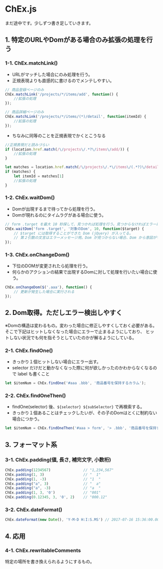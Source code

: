 ChEx.js
=============

まだ途中です。少しずつ書き足していきます。


## 1. 特定のURLやDomがある場合のみ拡張の処理を行う

### 1-1. ChEx.matchLink()

- URLがマッチした場合にのみ処理を行う。
- 正規表現よりも直感的に書けるのでメンテしやすい。

```js
// 商品登録ページのみ
ChEx.matchLink('/projects/*/items/add', function() {
    //拡張の処理
});

// 商品詳細ページのみ
ChEx.matchLink('/projects/*/items/(*)/detail', function(itemId) {
    //拡張の処理
});
```

- ちなみに同等のことを正規表現でかくとこうなる

```js
//正規表現だと読みづらい
if (location.href.match(/\/projects\/.*?\/items\/add/)) {
    //拡張の処理
}

let matches = location.href.match(/\/projects\/.*\/items\/(.*?)\/detail/);
if (matches) {
    let itemId = matches[1]
    //拡張の処理
}
```

### 1-2. ChEx.waitDom()

- Domが出現するまで待ってから処理を行う。
- Domが現れるのにタイムラグがある場合に使う。

```js
// form .target を最大 10 秒探して、見つかれば処理を行う。見つからなければエラーにする。
ChEx.waitDom('form .target', '対象のDom', 10, function($target) {
    // $target には取得することができた Dom (jQuery) が入ってる。
    // 第２引数の文言はエラーメッセージ用。Dom が見つからない場合、Dom から意図がつかめなくなり得るので、かならず日本語でも残しておくべき。
});
```

### 1-3. ChEx.onChangeDom()

- 下位のDOMが変更されたら処理を行う。
- 何らかのアクションの結果で出現するDomに対して処理を行いたい場合に使う。

```js
ChEx.onChangeDom($('.aaa'), function() {
    // 更新が発生した場合に実行される
});
```

## 2. Dom取得。ただしエラー検出しやすく

※Domの構造は変わるもの。変わった場合に修正しやすくしておく必要がある。
そこで下記はヒットしなくなった場合にエラーで止まるようにしており、
ヒットしない状況でも何を指そうとしていたのかが解るようにしている。

### 2-1. ChEx.findOne()

- きっかり１個ヒットしない場合にエラー出す。
- selector だけだと動かなくなった際に何が欲しかったのかわからなくなるので label も書くこと

```js
let $itemNum = ChEx.findOne('#aaa .bbb', '商品番号を保持するカラム');
```

### 2-2. ChEx.findOneThen()

- findOne(selector) 後、`${selector} ${subSelector}` で再検索する。
- きっかり１個あることはチェックしたいが、その子のDomはとくに制約ない場合につかう。

```js
let $itemNum = ChEx.findOneThen('#aaa > form', '> .bbb', '商品番号を保持するカラム');
```

## 3. フォーマット系

### 3-1. ChEx.padding(値, 長さ, 補完文字, 小数桁)

```js
ChEx.padding(1234567)               // "1,234,567"
ChEx.padding(1, 3)                  // "  1"
ChEx.padding(1, -3)                 // "1  "
ChEx.padding("a", 3)                // "  a"
ChEx.padding("a", -3)               // "a  "
ChEx.padding(1, 3, '0')             // "001"
ChEx.padding(0.12345, 3, '0', 2)    // "000.12"
```

### 3-2. ChEx.dateFormat()

```js
ChEx.dateFormat(new Date(), 'Y-M-D H:I:S.MS') // 2017-07-16 15:36:00.000
```

## 4. 応用

### 4-1. ChEx.rewritableComments

特定の場所を書き換えられるようにするもの。

